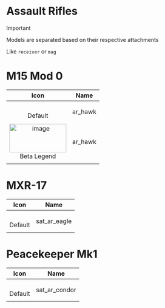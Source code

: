 # Assault Rifles

> [!IMPORTANT]
> Models are separated based on their respective attachments
>
> Like `receiver` or `mag`



# M15 Mod 0
| Icon | Name |
| :--: | :--: | 
| | | | | 
<br> Default | ar_hawk | 
| | | | | 
<img width="150" height="75" alt="image" src="https://github.com/user-attachments/assets/3f8c29e3-9bb7-49a0-b5a8-2a22f98af78a" /> <br> Beta Legend | ar_hawk | 
| | | | | 


# MXR-17
| Icon | Name |
| :--: | :--: | 
| | | | | 
<br> Default | sat_ar_eagle | 
| | | | | 


# Peacekeeper Mk1
| Icon | Name |
| :--: | :--: | 
| | | | | 
<br> Default | sat_ar_condor | 
| | | | | 














































